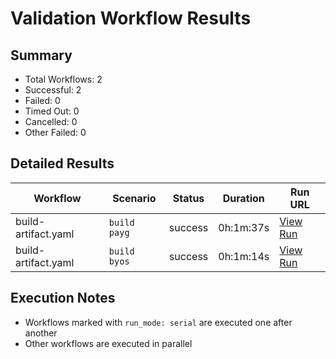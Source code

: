 # Validation Workflow Results

## Summary
- Total Workflows: 2
- Successful: 2
- Failed: 0
- Timed Out: 0
- Cancelled: 0
- Other Failed: 0

## Detailed Results

| Workflow | Scenario | Status | Duration | Run URL |
|----------|----------|---------|-----------|----------|
| build-artifact.yaml | `build payg` | success | 0h:1m:37s | [View Run](https://github.com/azure-javaee/rhel-jboss-templates/actions/runs/17003627304) |
| build-artifact.yaml | `build byos` | success | 0h:1m:14s | [View Run](https://github.com/azure-javaee/rhel-jboss-templates/actions/runs/17003628422) |


## Execution Notes
- Workflows marked with `run_mode: serial` are executed one after another
- Other workflows are executed in parallel
